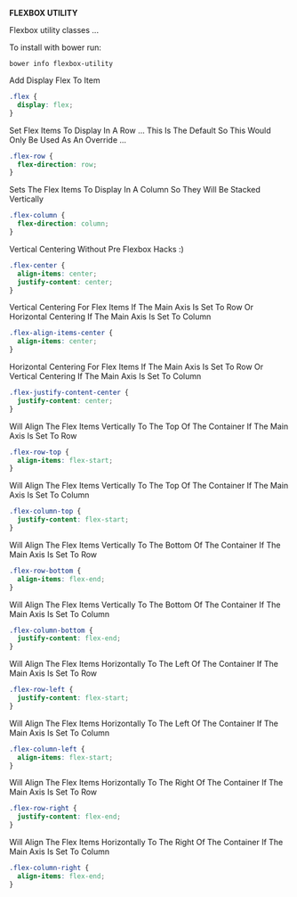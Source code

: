**FLEXBOX UTILITY**

Flexbox utility classes ...

To install with bower run:
```
bower info flexbox-utility
```

Add Display Flex To Item
```css
.flex {
  display: flex;
}
```
Set Flex Items To Display In A Row ... This Is The Default So This Would Only Be Used As An Override ...
```css
.flex-row {
  flex-direction: row;
}
```
Sets The Flex Items To Display In A Column So They Will Be Stacked Vertically
```css
.flex-column {
  flex-direction: column;
}
```
Vertical Centering Without Pre Flexbox Hacks :)
```css
.flex-center {
  align-items: center;
  justify-content: center;
}
```

Vertical Centering For Flex Items If The Main Axis Is Set To Row Or Horizontal Centering If The Main Axis Is Set To Column
```css
.flex-align-items-center {
  align-items: center;
}
```
Horizontal Centering For Flex Items If The Main Axis Is Set To Row Or Vertical Centering If The Main Axis Is Set To Column
```css
.flex-justify-content-center {
  justify-content: center;
}
```
Will Align The Flex Items Vertically To The Top Of The Container If The Main Axis Is Set To Row
```css
.flex-row-top {
  align-items: flex-start;
}
```
Will Align The Flex Items Vertically To The Top Of The Container If The Main Axis Is Set To Column
```css
.flex-column-top {
  justify-content: flex-start;
}
```
Will Align The Flex Items Vertically To The Bottom Of The Container If The Main Axis Is Set To Row
```css
.flex-row-bottom {
  align-items: flex-end;
}
```
Will Align The Flex Items Vertically To The Bottom Of The Container If The Main Axis Is Set To Column
```css
.flex-column-bottom {
  justify-content: flex-end;
}
```
Will Align The Flex Items Horizontally To The Left Of The Container If The Main Axis Is Set To Row
```css
.flex-row-left {
  justify-content: flex-start;
}
```
Will Align The Flex Items Horizontally To The Left Of The Container If The Main Axis Is Set To Column
```css
.flex-column-left {
  align-items: flex-start;
}
```
Will Align The Flex Items Horizontally To The Right Of The Container If The Main Axis Is Set To Row
```css
.flex-row-right {
  justify-content: flex-end;
}
```
Will Align The Flex Items Horizontally To The Right Of The Container If The Main Axis Is Set To Column
```css
.flex-column-right {
  align-items: flex-end;
}
```
